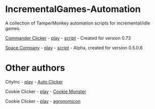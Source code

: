 # IncrementalGames-Automation

A collection of TamperMonkey automation scripts for incremental/idle games.


[Commander Clicker](https://github.com/Prosoc) - [play](https://prosoc.github.io/CommanderClicker/) - [script](https://github.com/Katorone/IncrementalGames-Automation/blob/master/CommanderClicker.js) - Created for version 0.73

[Space Company](https://github.com/sparticle999/SpaceCompany) - [play](http://sparticle999.github.io/SpaceCompany) - [script](https://github.com/Katorone/IncrementalGames-Automation/blob/master/SpaceCompany.js) - Alpha, created for version 0.5.0.6



# Other authors

CityInc - [play](http://cityinc.se/) - [Auto Clicker](https://gist.github.com/Smudded/1389e77fd478e8cff22524e1ea5667af)

Cookie Clicker - [play](http://orteil.dashnet.org/cookieclicker/) - [Cookie Monster](https://github.com/Aktanusa/CookieMonster)

Cookie Clicker - [play](http://orteil.dashnet.org/cookieclicker/) - [agronomicon](https://bitbucket.org/Acharvak/cookie-clicker-agronomicon/)

